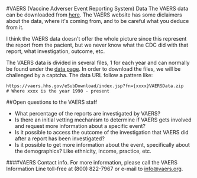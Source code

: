 #VAERS (Vaccine Adverser Event Reporting System) Data
The VAERS data can be downloaded from [here][1]. The VAERS website has some
diclaimers about the data, where it's coming from, and to be careful what you
deduce from it.

I think the VAERS data doesn't offer the whole picture since this represent the
report from the pacient, but we never know what the CDC did with that report,
what investigation, outcome, etc.

The VAERS data is divided in several files, 1 for each year and can normally be
found under the [data page][2]. In order to download the files, we will be
challenged by a captcha. The data URL follow a pattern like:

```
https://vaers.hhs.gov/eSubDownload/index.jsp?fn={xxxx}VAERSData.zip
# Where xxxx is the year 1990 - present
```

##Open questions to the VAERS staff
- What percentage of the reports are investigated by VAERS?
- Is there an initial vetting mechanism to determine if VAERS gets involved and
  request more information about a specific event?
- Is it possible to access the outcome of the investigation that VAERS did after
  a report has been investigated?
- Is it possible to get more information about the event, specifically about the
  demographics? Like ethnicity, income, practice, etc.

####VAERS Contact info.
For more information, please call the VAERS Information Line toll-free at
(800) 822-7967 or e-mail to info@vaers.org.

[1]: https://vaers.hhs.gov/data/index
[2]: https://vaers.hhs.gov/data/data

